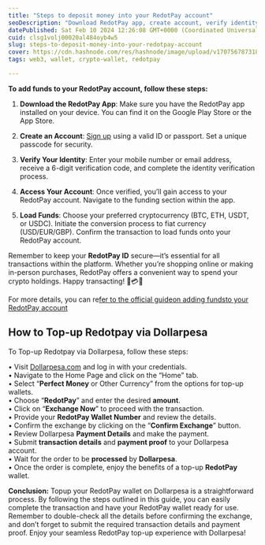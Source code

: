 ```yaml
---
title: "Steps to deposit money into your RedotPay account"
seoDescription: "Download RedotPay app, create account, verify identity, load funds using preferred cryptocurrency, confirm transaction"
datePublished: Sat Feb 10 2024 12:26:08 GMT+0000 (Coordinated Universal Time)
cuid: clsg1volj00020al484oyb4w5
slug: steps-to-deposit-money-into-your-redotpay-account
cover: https://cdn.hashnode.com/res/hashnode/image/upload/v1707567873189/184ad3d4-a89c-4892-98e9-9e0c03b56a65.png
tags: web3, wallet, crypto-wallet, redotpay

---
```


**To add funds to your RedotPay account, follow these steps:**

1. **Download the RedotPay App**: Make sure you have the RedotPay app installed on your device. You can find it on the Google Play Store or the App Store.
    
2. **Create an Account**: [Sign up](https://www.redotpay.com/en/register/) using a valid ID or passport. Set a unique passcode for security.
    
3. **Verify Your Identity**: Enter your mobile number or email address, receive a 6-digit verification code, and complete the identity verification process.
    
4. **Access Your Account**: Once verified, you’ll gain access to your RedotPay account. Navigate to the funding section within the app.
    
5. **Load Funds**: Choose your preferred cryptocurrency (BTC, ETH, USDT, or USDC). Initiate the conversion process to fiat currency (USD/EUR/GBP). Confirm the transaction to load funds onto your RedotPay account.
    

Remember to keep your **RedotPay ID** secure—it’s essential for all transactions within the platform. Whether you’re shopping online or making in-person purchases, RedotPay offers a convenient way to spend your crypto holdings. Happy transacting! 🌟💳🚀

For more details, you can re[fer to the official guideon adding fundsto your RedotPay account](https://blog.dollarpesa.com/how-do-i-add-funds-to-my-redotpay-account)

## **How to Top-up Redotpay via Dollarpesa**

To Top-up Redotpay via Dollarpesa, follow these steps:  
  
• Visit [Dollarpesa.com](http://Dollarpesa.com) and log in with your credentials.  
• Navigate to the Home Page and click on the “Home” tab.  
• Select “**Perfect Money** or Other Currency” from the options for top-up wallets.  
• Choose “**RedotPay**” and enter the desired **amount**.  
• Click on “**Exchange Now**” to proceed with the transaction.  
• Provide your **RedotPay Wallet Number** and review the details.  
• Confirm the exchange by clicking on the “**Confirm Exchange**” button.  
• Review Dollarpesa **Payment Details** and make the payment.  
• Submit **transaction details** and **payment proof** to your Dollarpesa account.  
• Wait for the order to be **processed** by **Dollarpesa**.  
• Once the order is complete, enjoy the benefits of a top-up **RedotPay** wallet.

**Conclusion:** Topup your RedotPay wallet on Dollarpesa is a straightforward process. By following the steps outlined in this guide, you can easily complete the transaction and have your RedotPay wallet ready for use. Remember to double-check all the details before confirming the exchange, and don’t forget to submit the required transaction details and payment proof. Enjoy your seamless RedotPay top-up experience with Dollarpesa!